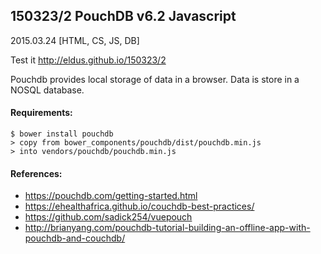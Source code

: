 ## 150323/2 PouchDB v6.2 Javascript
2015.03.24 [HTML, CS, JS, DB]

Test it http://eldus.github.io/150323/2

Pouchdb provides local storage of data in a browser.  Data is store in a NOSQL database.

#### Requirements:
    $ bower install pouchdb
    > copy from bower_components/pouchdb/dist/pouchdb.min.js
    > into vendors/pouchdb/pouchdb.min.js


#### References:
* https://pouchdb.com/getting-started.html
* https://ehealthafrica.github.io/couchdb-best-practices/
* https://github.com/sadick254/vuepouch
* http://brianyang.com/pouchdb-tutorial-building-an-offline-app-with-pouchdb-and-couchdb/

